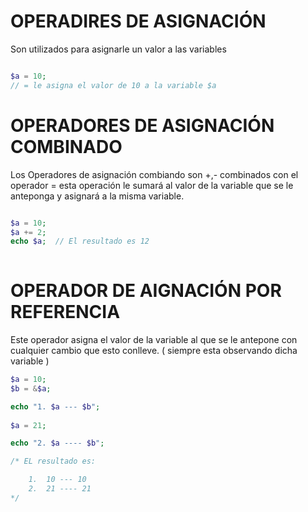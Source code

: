 # OPERADIRES DE ASIGNACIÓN

Son utilizados para asignarle un valor a las variables 

```php

$a = 10;
// = le asigna el valor de 10 a la variable $a

```

 # OPERADORES DE ASIGNACIÓN COMBINADO
 
 Los Operadores de asignación combiando son +,- combinados con el operador =
 esta operación le sumará al valor de la variable que se le anteponga y asignará a la misma variable.
 
 ```php
 
 $a = 10;
 $a += 2;
 echo $a;  // El resultado es 12
  
 ```
 
 # OPERADOR DE AIGNACIÓN POR REFERENCIA
 
 Este operador asigna el valor de la variable al que se le antepone con cualquier cambio que esto conlleve.
 ( siempre esta observando dicha variable )
 
 ```php
 $a = 10;
 $b = &$a;
 
 echo "1. $a --- $b";
  
 $a = 21;
 
 echo "2. $a ---- $b";
 
 /* EL resultado es:
 
     1.  10 --- 10
     2.  21 ---- 21
 */
 
 ```
 
 

